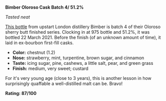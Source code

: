 **Bimber Oloroso Cask Batch 4/ 51.2%**

*Tasted neat*

[This bottle](https://www.whiskybase.com/whiskies/whisky/179331/bimber-oloroso-cask) from upstart London distillery Bimber is batch 4 of their Oloroso sherry butt finished series.  Clocking in at 975 bottle and 51.2%, it was bottled 22 March 2021.  Before the finish (of an unknown amount of time), it laid in ex-bourbon first-fill casks.

* **Color:** chestnut (1.2)
* **Nose:** strawberry, mint, turpentine, brown sugar, and cinnamon
* **Taste:** icing sugar, pine, cashews, a little salt, pear, and green grass
* **Finish:** medium, very sweet; custard

For it's very young age (close to 3 years), this is another lesson in how surprisingly quaffable a well-distilled malt can be.  Bravo!

**Rating: 87/100**